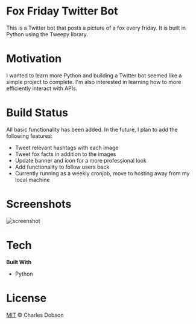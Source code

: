 # Fox Friday Twitter Bot
This is a Twitter bot that posts a picture of a fox every friday. It is built in Python using the Tweepy library.

# Motivation
I wanted to learn more Python and building a Twitter bot seemed like a simple project to complete. I'm also interested in learning how to more efficiently interact with APIs. 

# Build Status
All basic functionality has been added. In the future, I plan to add the following features:
- Tweet relevant hashtags with each image
- Tweet fox facts in addition to the images
- Update banner and icon for a more professional look
- Add functionality to follow users back
- Currently running as a weekly cronjob, move to hosting away from my local machine

# Screenshots
![screenshot](images/screenshots/screenshot.png)

# Tech
**Built With**
- Python

# License
[MIT](LICENSE) © Charles Dobson
